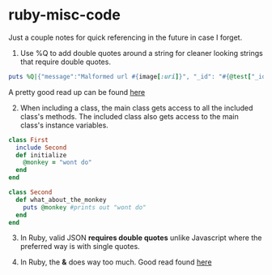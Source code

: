 # ruby-misc-code

Just a couple notes for quick referencing in the future in case I forget.

1) Use %Q to add double quotes around a string for cleaner looking strings that require double quotes.

```ruby
puts %Q|{"message":"Malformed url #{image[:uri]}", "_id": "#{@test["_id"]}", "field_name": "#{image[:description]}"}|
```
A pretty good read up can be found [here](https://simpleror.wordpress.com/2009/03/15/q-q-w-w-x-r-s/)

2) When including a class, the main class gets access to all the included class's methods. The included class also gets access to the main class's instance variables.

```ruby
class First
  include Second
  def initialize
    @monkey = "wont do"
  end
end

class Second
  def what_about_the_monkey
    puts @monkey #prints out "wont do"
  end
end
```

3) In Ruby, valid JSON **requires double quotes** unlike Javascript where the preferred way is with single quotes.

4) In Ruby, the **&** does way too much. Good read found [here](http://www.skorks.com/2013/04/ruby-ampersand-parameter-demystified/)
